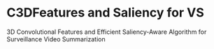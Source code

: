 # C3DFeatures and Saliency for VS
3D Convolutional Features and Efficient Saliency-Aware Algorithm for Surveillance Video Summarization

